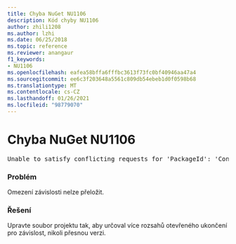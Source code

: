 ```yaml
---
title: Chyba NuGet NU1106
description: Kód chyby NU1106
author: zhili1208
ms.author: lzhi
ms.date: 06/25/2018
ms.topic: reference
ms.reviewer: anangaur
f1_keywords:
- NU1106
ms.openlocfilehash: eafea58bffa6fffbc3613f73fc0bf40946aa47a4
ms.sourcegitcommit: ee6c3f203648a5561c809db54ebeb1d0f0598b68
ms.translationtype: MT
ms.contentlocale: cs-CZ
ms.lasthandoff: 01/26/2021
ms.locfileid: "98779070"
---
```

# <a name="nuget-error-nu1106"></a>Chyba NuGet NU1106

<pre>Unable to satisfy conflicting requests for 'PackageId': 'Conflict path' Framework: 'Target graph'</pre>

### <a name="issue"></a>Problém
Omezení závislosti nelze přeložit.

### <a name="solution"></a>Řešení
Upravte soubor projektu tak, aby určoval více rozsahů otevřeného ukončení pro závislost, nikoli přesnou verzi.